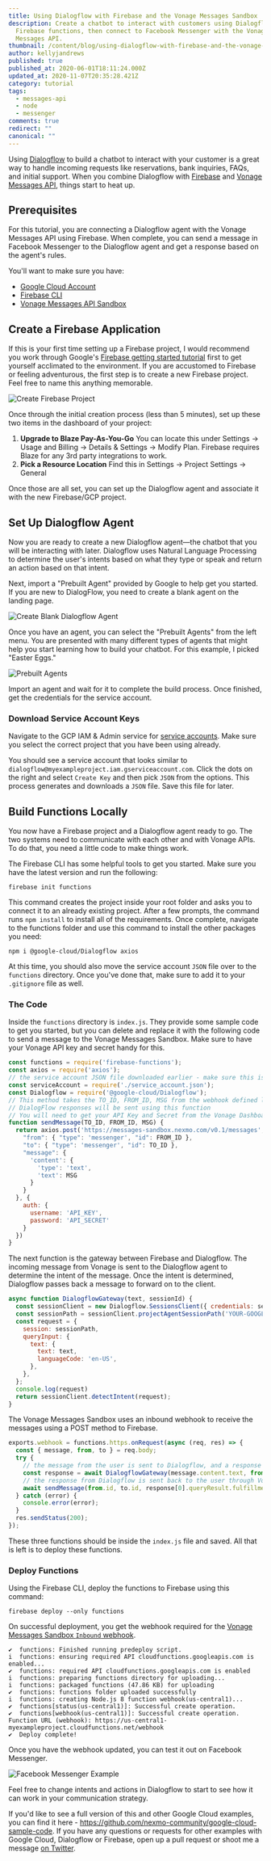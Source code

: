 ```yaml
---
title: Using Dialogflow with Firebase and the Vonage Messages Sandbox
description: Create a chatbot to interact with customers using Dialogflow and
  Firebase functions, then connect to Facebook Messenger with the Vonage
  Messages API.
thumbnail: /content/blog/using-dialogflow-with-firebase-and-the-vonage-messages-sandbox-dr/Blog_Dialogflow-Firebase_Messaging_1200x600.png
author: kellyjandrews
published: true
published_at: 2020-06-01T18:11:24.000Z
updated_at: 2020-11-07T20:35:28.421Z
category: tutorial
tags:
  - messages-api
  - node
  - messenger
comments: true
redirect: ""
canonical: ""
---
```

Using [Dialogflow](https://Dialogflow.com/) to build a chatbot to interact with your customer is a great way to handle incoming requests like reservations, bank inquiries, FAQs, and initial support. When you combine Dialogflow with [Firebase](https://firebase.google.com/) and [Vonage Messages API](https://developer.nexmo.com/messages/overview), things start to heat up. 

## Prerequisites

For this tutorial, you are connecting a Dialogflow agent with the Vonage Messages API using Firebase. When complete, you can send a message in Facebook Messenger to the Dialogflow agent and get a response based on the agent's rules.

You'll want to make sure you have:

* [Google Cloud Account](https://cloud.google.com/)
* [Firebase CLI](https://firebase.google.com/docs/cli)
* [Vonage Messages API Sandbox](https://developer.nexmo.com/messages/concepts/messages-api-sandbox)

<sign-up number></sign-up>

## Create a Firebase Application

If this is your first time setting up a Firebase project, I would recommend you work through Google's [Firebase getting started tutorial](https://firebase.google.com/docs/functions/get-started) first to get yourself acclimated to the environment. If you are accustomed to Firebase or feeling adventurous, the first step is to create a new Firebase project. Feel free to name this anything memorable.

![Create Firebase Project](/content/blog/using-dialogflow-with-firebase-and-the-vonage-messages-sandbox/firebase-project-setup.png "Create Firebase Project")

Once through the initial creation process (less than 5 minutes), set up these two items in the dashboard of your project:

1. **Upgrade to Blaze Pay-As-You-Go** You can locate this under Settings -> Usage and Billing -> Details & Settings -> Modify Plan. Firebase requires Blaze for any 3rd party integrations to work.
2. **Pick a Resource Location** Find this in Settings -> Project Settings -> General

Once those are all set, you can set up the Dialogflow agent and associate it with the new Firebase/GCP project.

## Set Up Dialogflow Agent

Now you are ready to create a new Dialogflow agent—the chatbot that you will be interacting with later.  Dialogflow uses Natural Language Processing to determine the user's intents based on what they type or speak and return an action based on that intent.

Next, import a "Prebuilt Agent" provided by Google to help get you started. If you are new to DialogFlow, you need to create a blank agent on the landing page.

![Create Blank Dialogflow Agent](/content/blog/using-dialogflow-with-firebase-and-the-vonage-messages-sandbox/create-blank-dialogflow-agent.png "Create Blank Dialogflow Agent")

Once you have an agent, you can select the "Prebuilt Agents" from the left menu. You are presented with many different types of agents that might help you start learning how to build your chatbot. For this example, I picked "Easter Eggs."

![Prebuilt Agents](/content/blog/using-dialogflow-with-firebase-and-the-vonage-messages-sandbox/prebuilt-agents.png "Prebuilt Agents")

Import an agent and wait for it to complete the build process. Once finished, get the credentials for the service account.

### Download Service Account Keys

Navigate to the GCP IAM & Admin service for [service accounts](https://console.cloud.google.com/iam-admin/serviceaccounts). Make sure you select the correct project that you have been using already.

You should see a service account that looks similar to `dialogflow@myexampleproject.iam.gserviceaccount.com`.  Click the dots on the right and select `Create Key` and then pick `JSON` from the options. This process generates and downloads a `JSON` file.  Save this file for later.

## Build Functions Locally

You now have a Firebase project and a Dialogflow agent ready to go. The two systems need to communicate with each other and with Vonage APIs. To do that, you need a little code to make things work.  

The Firebase CLI has some helpful tools to get you started. Make sure you have the latest version and run the following: 

```shell
firebase init functions
```

This command creates the project inside your root folder and asks you to connect it to an already existing project. After a few prompts, the command runs `npm install` to install all of the requirements. Once complete, navigate to the functions folder and use this command to install the other packages you need:

```shell
npm i @google-cloud/Dialogflow axios
```

At this time, you should also move the service account `JSON` file over to the `functions` directory. Once you've done that, make sure to add it to your `.gitignore` file as well.

### The Code

Inside the `functions` directory is `index.js`. They provide some sample code to get you started, but you can delete and replace it with the following code to send a message to the Vonage Messages Sandbox. Make sure to have your Vonage API key and secret handy for this.

```javascript
const functions = require('firebase-functions');
const axios = require('axios');
// the service account JSON file downloaded earlier - make sure this is named properly
const serviceAccount = require('./service_account.json');
const Dialogflow = require('@google-cloud/Dialogflow');
// This method takes the TO_ID, FROM_ID, MSG from the webhook defined later
// DialogFlow responses will be sent using this function
// You will need to get your API Key and Secret from the Vonage Dashboard.
function sendMessage(TO_ID, FROM_ID, MSG) {
  return axios.post('https://messages-sandbox.nexmo.com/v0.1/messages', {
    "from": { "type": 'messenger', "id": FROM_ID },
    "to": { "type": 'messenger', "id": TO_ID },
    "message": {
      'content': {
        'type': 'text',
        'text': MSG
      }
    }
  }, {
    auth: {
      username: 'API_KEY',
      password: 'API_SECRET'
    }
  })
}
```

The next function is the gateway between Firebase and Dialogflow.  The incoming message from Vonage is sent to the Dialogflow agent to determine the intent of the message. Once the intent is determined, Dialogflow passes back a message to forward on to the client.

```javascript
async function DialogflowGateway(text, sessionId) {
  const sessionClient = new Dialogflow.SessionsClient({ credentials: serviceAccount });
  const sessionPath = sessionClient.projectAgentSessionPath('YOUR-GOOGLE-PROJECT', sessionId);
  const request = {
    session: sessionPath,
    queryInput: {
      text: {
        text: text,
        languageCode: 'en-US',
      },
    },
  };
  console.log(request)
  return sessionClient.detectIntent(request);
}
```

The Vonage Messages Sandbox uses an inbound webhook to receive the messages using a POST method to Firebase.

```javascript
exports.webhook = functions.https.onRequest(async (req, res) => {
  const { message, from, to } = req.body;
  try {
    // the message from the user is sent to Dialogflow, and a response is returned
    const response = await DialogflowGateway(message.content.text, from.id);
    // the response from Dialogflow is sent back to the user through Vonage
    await sendMessage(from.id, to.id, response[0].queryResult.fulfillmentText);
  } catch (error) {
    console.error(error);
  }
  res.sendStatus(200);
});
```

These three functions should be inside the `index.js` file and saved. All that is left is to deploy these functions.  

### Deploy Functions

Using the Firebase CLI, deploy the functions to Firebase using this command:

```shell
firebase deploy --only functions
```

On successful deployment, you get the webhook required for the [Vonage Messages Sandbox `Inbound` webhook](https://dashboard.nexmo.com/messages/sandbox).

```shell
✔  functions: Finished running predeploy script.
i  functions: ensuring required API cloudfunctions.googleapis.com is enabled...
✔  functions: required API cloudfunctions.googleapis.com is enabled
i  functions: preparing functions directory for uploading...
i  functions: packaged functions (47.86 KB) for uploading
✔  functions: functions folder uploaded successfully
i  functions: creating Node.js 8 function webhook(us-central1)...
✔  functions[status(us-central1)]: Successful create operation.
✔  functions[webhook(us-central1)]: Successful create operation.
Function URL (webhook): https://us-central1-myexampleproject.cloudfunctions.net/webhook
✔  Deploy complete!
```

Once you have the webhook updated, you can test it out on Facebook Messenger.

![Facebook Messenger Example](/content/blog/using-dialogflow-with-firebase-and-the-vonage-messages-sandbox/messenger-example.png "Facebook Messenger Example")

Feel free to change intents and actions in Dialogflow to start to see how it can work in your communication strategy.  

If you'd like to see a full version of this and other Google Cloud examples, you can find it here - https://github.com/nexmo-community/google-cloud-sample-code.  If you have any questions or requests for other examples with Google Cloud, Dialogflow or Firebase, open up a pull request or shoot me a message [on Twitter](https://twitter.com/kellyjandrews).